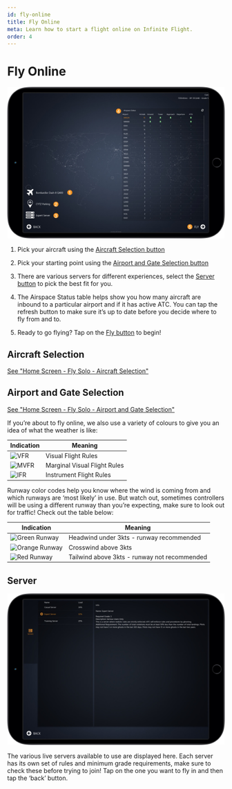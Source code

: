 ```yaml
---
id: fly-online
title: Fly Online
meta: Learn how to start a flight online on Infinite Flight.
order: 4
---
```


# Fly Online

![Online Page](_images/manual/frames/fly-online.jpg)

 

1. Pick your aircraft using the [Aircraft Selection button](/docs/manual/home-screen/fly-solo#aircraft-selection)

   

2. Pick your starting point using the [Airport and Gate Selection button](/docs/manual/home-screen/fly-solo#airport-and-gate-selection)

   

3. There are various servers for different experiences, select the [Server button](#server) to pick the best fit for you.

   

4.  The Airspace Status table helps show you how many aircraft are inbound to a particular airport and if it has active ATC. You can tap the refresh button to make sure it’s up to date before you decide where to fly from and to.

   

5. Ready to go flying? Tap on the [Fly button](/docs/manual/pilot-user-interface/fly) to begin!

 

## Aircraft Selection

[See "Home Screen - Fly Solo - Aircraft Selection"](/docs/manual/home-screen/fly-solo#aircraft-selection) 

 

## Airport and Gate Selection

[See "Home Screen - Fly Solo - Airport and Gate Selection"](/docs/manual/home-screen/fly-solo#airport-and-gate-selection) 



If you’re about to fly online, we also use a variety of colours to give you an idea of what the weather is like:

| Indication                                      | Meaning                      |
| ----------------------------------------------- | ---------------------------- |
| ![VFR](_images/manual/tables/weather-vfr.jpg)   | Visual Flight Rules          |
| ![MVFR](_images/manual/tables/weather-mvfr.jpg) | Marginal Visual Flight Rules |
| ![IFR](_images/manual/tables/weather-ifr.jpg)   | Instrument Flight Rules      |



Runway color codes help you know where the wind is coming from and which runways are ‘most likely’ in use. But watch out, sometimes controllers will be using a different runway than you’re expecting, make sure to look out for traffic! Check out the table below:

| Indication                                                   | Meaning                                      |
| ------------------------------------------------------------ | -------------------------------------------- |
| ![Green Runway](_images/manual/tables/weather-green.jpg) | Headwind under 3kts - runway recommended     |
| ![Orange Runway](_images/manual/tables/weather-orange.jpg)                                                           | Crosswind above 3kts                         |
| ![Red Runway](_images/manual/tables/weather-red.jpg)                                                           | Tailwind above 3kts - runway not recommended |


## Server

 

![Server Page](_images/manual/frames/server-page.jpg)

 

The various live servers available to use are displayed here. Each server has its own set of rules and minimum grade requirements, make sure to check these before trying to join! Tap on the one you want to fly in and then tap the ‘back’ button.

 